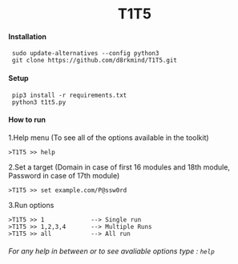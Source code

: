 <h1 align="center">T1T5</h1>


#### Installation 

```
 sudo update-alternatives --config python3
 git clone https://github.com/d8rkmind/T1T5.git
 ```

#### Setup 

```
 pip3 install -r requirements.txt
 python3 t1t5.py
 ```

#### How to run 

1.Help menu (To see all of the options available in the toolkit)
```
>T1T5 >> help
```
2.Set a target (Domain in case of first 16 modules and 18th module, Password in case of 17th module)
```
>T1T5 >> set example.com/P@ssw0rd
```
3.Run options 
```
>T1T5 >> 1             --> Single run
>T1T5 >> 1,2,3,4       --> Multiple Runs
>T1T5 >> all           --> All run
```
###### For any help in between or to see avaliable options type : ``` help ``` 
